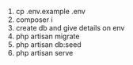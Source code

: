 1. cp .env.example .env
2. composer i
3. create db and give details on env
4. php artisan migrate
5. php artisan db:seed
6. php artisan serve
